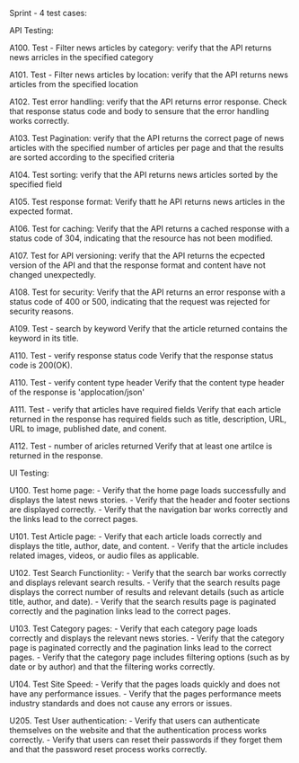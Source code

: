 
Sprint - 4 test cases:

API Testing:

A100.    Test - Filter news articles by category:
            verify that the API returns news arricles in the specified category

A101.    Test - Filter news articles by location:
            verify that the API returns news articles from the specified location
    
A102.    Test error handling:
            verify that the API returns error response.
                Check that response status code and body to sensure that the error handling works                 correctly.
        
A103.    Test Pagination:
            verify that the API returns the correct page of news articles with the specified               number of articles per page and that the results are sorted according to the specified criteria
    
A104.    Test sorting:
            verify that the API returns news articles sorted by the specified field
    
A105.    Test response format:
             Verify thatt he API returns news articles in the expected format.
             
A106.    Test for caching:
            Verify that the API returns a cached response with a status code of 304,                       indicating that the resource has not been modified.
            
A107.    Test for API versioning:
            verify that the API returns the ecpected version of the API and that the response             format and content have not changed unexpectedly.

A108.    Test for security:
            Verify that the API returns an error response with a status code of 400 or 500,               indicating that the request was rejected for security reasons.
            
A109.    Test - search by keyword
            Verify that the article returned contains the keyword in its title.
            
A110.    Test - verify response status code
            Verify that the response status code is 200(OK).

A110.    Test - verify content type header
            Verify that the content type header of the response is 'applocation/json'

A111.    Test - verify that articles have required fields
            Verify that each article returned in the response has required fields such as                 title, description, URL, URL to image, published date, and conent.

A112.    Test - number of aricles returned
            Verify that at least one artilce is returned in the response.
            
UI Testing:

U100.       Test home page:
          -  Verify that the home page loads successfully and displays the latest news                      stories.
          -  Verify that the header and footer sections are displayed correctly.
          -  Verify that the navigation bar works correctly and the links lead to the correct               pages.
          
U101.       Test Article page:
            - Verify that each article loads correctly and displays the title, author, date,                and content.
            - Verify that the article includes related images, videos, or audio files as                    applicable.

U102.       Test Search Functionlity:
            - Verify that the search bar works correctly and displays relevant search results.
            - Verify that the search results page displays the correct number of results and                relevant details (such as article title, author, and date).
            - Verify that the search results page is paginated correctly and the pagination                links lead to the correct pages.

U103.       Test Category pages:
            - Verify that each category page loads correctly and displays the relevant news                 stories.
            - Verify that the category page is paginated correctly and the pagination links                 lead to the correct pages.
            - Verify that the category page includes filtering options (such as by date or by               author) and that the filtering works correctly.
            
U104.         Test Site Speed:
            - Verify that the pages loads quickly and does not have any performance issues.
            - Verify that the pages performance meets industry standards and does not cause                 any errors or issues.

U205.       Test User authentication:
            - Verify that users can authenticate themselves on the website and that the                     authentication process works correctly.
            - Verify that users can reset their passwords if they forget them and that the                  password reset process works correctly.

